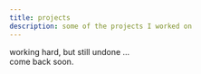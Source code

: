 ```yaml
---
title: projects
description: some of the projects I worked on
---
```


working hard, but still undone ...  
come back soon.  